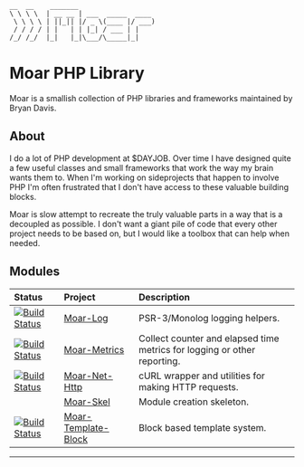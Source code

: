     __  __    _______
    \ \ \ \  | __ __ | ___  _____  ____
     \ \ \ \ | ||_|| |/ _ \(____ |/ ___)
     / / / / | |   | | |_| / ___ | |
    /_/ /_/  |_|   |_|\___/\_____|_|

Moar PHP Library
================

Moar is a smallish collection of PHP libraries and frameworks maintained by
Bryan Davis.

About
-----
I do a lot of PHP development at $DAYJOB. Over time I have designed quite
a few useful classes and small frameworks that work the way my brain wants
them to. When I'm working on sideprojects that happen to involve PHP I'm often
frustrated that I don't have access to these valuable building blocks.

Moar is slow attempt to recreate the truly valuable parts in a way that is
a decoupled as possible. I don't want a giant pile of code that every other
project needs to be based on, but I would like a toolbox that can help when
needed.

Modules
-------

| Status | Project | Description |
| :----- | :------ | :---------- |
| [![Build Status][Moar-Log_ci-status]][Moar-Log_ci-home] | [Moar-Log][] | PSR-3/Monolog logging helpers. |
| [![Build Status][Moar-Metrics_ci-status]][Moar-Metrics_ci-home] | [Moar-Metrics][] | Collect counter and elapsed time metrics for logging or other reporting. |
| [![Build Status][Moar-Net-Http_ci-status]][Moar-Net-Http_ci-home] | [Moar-Net-Http][] | cURL wrapper and utilities for making HTTP requests. |
| | [Moar-Skel][] | Module creation skeleton. |
| [![Build Status][Moar-Template-Block_ci-status]][Moar-Template-Block_ci-home] | [Moar-Template-Block][] | Block based template system. |


---
[Moar-Log]: https://github.com/bd808/moar-log
[Moar-Log_ci-home]: https://travis-ci.org/bd808/moar-log
[Moar-Log_ci-status]: https://travis-ci.org/bd808/moar-log.png
[Moar-Metrics]: https://github.com/bd808/moar-metrics
[Moar-Metrics_ci-home]: https://travis-ci.org/bd808/moar-metrics
[Moar-Metrics_ci-status]: https://travis-ci.org/bd808/moar-metrics.png
[Moar-Net-Http]: https://github.com/bd808/moar-net-http
[Moar-Net-Http_ci-home]: https://travis-ci.org/bd808/moar-net-http
[Moar-Net-Http_ci-status]: https://travis-ci.org/bd808/moar-net-http.png
[Moar-Skel]: https://github.com/bd808/moar-skel
[Moar-Template-Block]: https://github.com/bd808/moar-template-block
[Moar-Template-Block_ci-home]: https://travis-ci.org/bd808/moar-template-block
[Moar-Template-Block_ci-status]: https://travis-ci.org/bd808/moar-template-block.png
